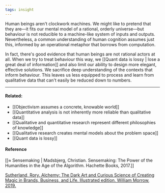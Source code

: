 ```yaml
---
tags: insight
---
```


Human beings aren't clockwork machines. We might like to pretend that they
are—it fits our mental model of a rational, orderly universe—but behaviour is
not reducible to a machine-like system of inputs and outputs. Nevertheless, a
common understanding of human cognition assumes just this, informed by an
operational metaphor that borrows from computation.

In fact, there's good evidence that human beings are not rational actors at all.
When we try to treat behaviour this way, we
[[Quant data is lossy | lose a great deal of information]] and also limit our
ability to design more elegant, effective solutions. We sacrifice deep
understanding of the contexts that inform behaviour. This leaves us less
equipped to process and learn from qualitative data that can't easily be reduced
down to numbers.

---

#### Related:

- [[Objectivism assumes a concrete, knowable world]]
- [[Quantitative analysis is not inherently more reliable than qualitative data]]
- [[Qualitative and quantitative research represent different philosophies of knowledge]]
- [[Qualitative research creates mental models about the problem space]]
- [[Quant data is lossy]]

#### Reference

[[≈ Sensemaking | Madsbjerg, Christian. Sensemaking: The Power of the Humanities in the Age of the Algorithm. Hachette Books, 2017.]]

[Sutherland, Rory. Alchemy: The Dark Art and Curious Science of Creating Magic in Brands, Business, and Life. Illustrated edition. William Morrow, 2019.](https://publish.obsidian.md/mobydiction/Sutherland+-+Alchemy)
